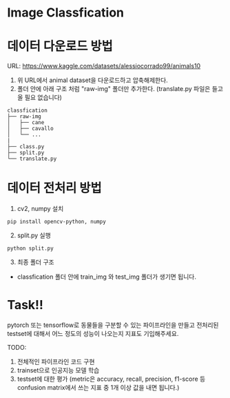 # Image Classfication

# 데이터 다운로드 방법
URL:
https://www.kaggle.com/datasets/alessiocorrado99/animals10

1. 위 URL에서 animal dataset을 다운로드하고 압축해제한다.
2. 폴더 안에 아래 구조 처럼 "raw-img" 폴더만 추가한다. (translate.py 파일은 들고 올 필요 없습니다)

```
classfication
├── raw-img
│   ├── cane
│   ├── cavallo
│   └── ...
|
├── class.py
├── split.py
└── translate.py
``` 

# 데이터 전처리 방법

1. cv2, numpy 설치

``` 
pip install opencv-python, numpy
``` 
2. split.py 실행

``` 
python split.py
``` 

3. 최종 폴더 구조

- classfication 폴더 안에 train_img 와 test_img 폴더가 생기면 됩니다.


# Task!!
pytorch 또는 tensorflow로 동물들을 구분할 수 있는 파이프라인을 만들고 전처리된 testset에 대해서 어느 정도의 성능이 나오는지 지표도 기입해주세요.

TODO:
1. 전체적인 파이프라인 코드 구현
2. trainset으로 인공지능 모델 학습
3. testset에 대한 평가 (metric은 accuracy, recall, precision, f1-score 등 confusion matrix에서 쓰는 지표 중 1개 이상 값을 내면 됩니다.)
